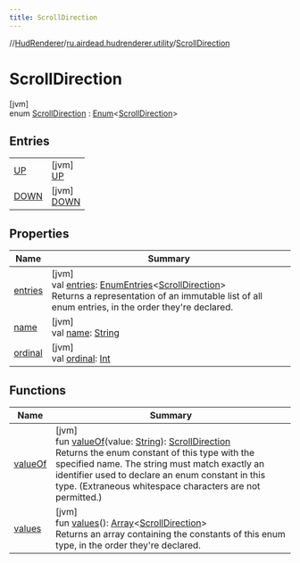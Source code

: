 ```yaml
---
title: ScrollDirection
---
```

//[HudRenderer](../../../index.html)/[ru.airdead.hudrenderer.utility](../index.html)/[ScrollDirection](index.html)



# ScrollDirection



[jvm]\
enum [ScrollDirection](index.html) : [Enum](https://kotlinlang.org/api/latest/jvm/stdlib/kotlin/-enum/index.html)&lt;[ScrollDirection](index.html)&gt;



## Entries


| | |
|---|---|
| [UP](-u-p/index.html) | [jvm]<br>[UP](-u-p/index.html) |
| [DOWN](-d-o-w-n/index.html) | [jvm]<br>[DOWN](-d-o-w-n/index.html) |


## Properties


| Name | Summary |
|---|---|
| [entries](entries.html) | [jvm]<br>val [entries](entries.html): [EnumEntries](https://kotlinlang.org/api/latest/jvm/stdlib/kotlin.enums/-enum-entries/index.html)&lt;[ScrollDirection](index.html)&gt;<br>Returns a representation of an immutable list of all enum entries, in the order they're declared. |
| [name](-d-o-w-n/index.html#-372974862%2FProperties%2F863300109) | [jvm]<br>val [name](-d-o-w-n/index.html#-372974862%2FProperties%2F863300109): [String](https://kotlinlang.org/api/latest/jvm/stdlib/kotlin/-string/index.html) |
| [ordinal](-d-o-w-n/index.html#-739389684%2FProperties%2F863300109) | [jvm]<br>val [ordinal](-d-o-w-n/index.html#-739389684%2FProperties%2F863300109): [Int](https://kotlinlang.org/api/latest/jvm/stdlib/kotlin/-int/index.html) |


## Functions


| Name | Summary |
|---|---|
| [valueOf](value-of.html) | [jvm]<br>fun [valueOf](value-of.html)(value: [String](https://kotlinlang.org/api/latest/jvm/stdlib/kotlin/-string/index.html)): [ScrollDirection](index.html)<br>Returns the enum constant of this type with the specified name. The string must match exactly an identifier used to declare an enum constant in this type. (Extraneous whitespace characters are not permitted.) |
| [values](values.html) | [jvm]<br>fun [values](values.html)(): [Array](https://kotlinlang.org/api/latest/jvm/stdlib/kotlin/-array/index.html)&lt;[ScrollDirection](index.html)&gt;<br>Returns an array containing the constants of this enum type, in the order they're declared. |

